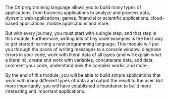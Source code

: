 The C# programming language allows you to build many types of applications, from business applications to analyze and process data, dynamic web applications, games, financial or scientific applications, cloud-based applications, mobile applications and more.

But with every journey, you must start with a single step, and that step is this module.  Furthermore, writing lots of tiny code examples is the best way to get started learning a new programming language.  This module will put you through the paces of writing messages to a console window, diagnose errors in your code, work with literal data of all types (and will explain what a literal is), create and work with variables, concatenate data, add data, comment your code, understand how the compiler works, and more.

By the end of this module, you will be able to build simple applications that work with many different types of data and output the result to the user.  But more importantly, you will have established a foundation to build more interesting and important applications.